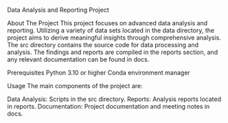 Data Analysis and Reporting Project

About The Project
This project focuses on advanced data analysis and reporting. Utilizing a variety of data sets located in the data directory, the project aims to derive meaningful insights through comprehensive analysis. The src directory contains the source code for data processing and analysis. The findings and reports are compiled in the reports section, and any relevant documentation can be found in docs.


Prerequisites
Python 3.10 or higher
Conda environment manager

Usage
The main components of the project are:

Data Analysis: Scripts in the src directory.
Reports: Analysis reports located in reports.
Documentation: Project documentation and meeting notes in docs.

